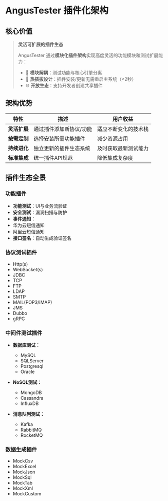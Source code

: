 # AngusTester 插件化架构

## 核心价值

> **灵活可扩展的插件生态**
> 
> AngusTester 通过**模块化插件架构**实现高度灵活的功能模块和测试扩展能力：
> -  🧱 **模块解耦**：测试功能与核心引擎分离
> -  🔄 **热插拔设计**：插件安装/更新无需重启主系统（<2秒）
> -  🌐 **开放生态**：支持开发者创建共享插件

## 架构优势

| 特性 | 描述 | 用户收益 |
|------|------|----------|
| **灵活扩展** | 通过插件添加新协议/功能 | 适应不断变化的技术栈 |
| **按需定制** | 选择安装所需功能插件 | 减少资源占用 |
| **持续进化** | 独立更新的插件生态系统 | 及时获取最新测试能力 |
| **标准集成** | 统一插件API规范 | 降低集成复杂度 |

## 插件生态全景

### <el-icon><CollectionTag /></el-icon> 功能插件
-  **功能测试**：UI与业务流验证 <el-icon><CircleCheck /></el-icon>
-  **安全测试**：漏洞扫描与防护 <el-icon><CircleCheck /></el-icon>
-  **事件通知**：
  - 华为云短信通知 <el-icon><CircleCheck /></el-icon>
  - 阿里云短信通知 <el-icon><CircleCheck /></el-icon>
-  **接口签名**：自动生成验证签名 <el-icon><CircleCheck /></el-icon>

### <el-icon><CollectionTag /></el-icon> 协议测试插件
-  Http(s) <el-icon><CircleCheck /></el-icon>
-  WebSocket(s) <el-icon><CircleCheck /></el-icon>
-  JDBC <el-icon><CircleCheck /></el-icon>
-  TCP <el-icon><CircleCheck /></el-icon>
-  FTP <el-icon><CircleCheck /></el-icon>
-  LDAP <el-icon><CircleCheck /></el-icon>
-  SMTP <el-icon><CircleCheck /></el-icon>
-  MAIL(POP3/IMAP) <el-icon><CircleCheck /></el-icon>
-  JMS <el-icon><CircleCheck /></el-icon>
- Dubbo <el-icon><CircleClose /></el-icon>
- gRPC <el-icon><CircleClose /></el-icon>

### <el-icon><CollectionTag /></el-icon> 中间件测试插件
- **数据库测试：**  
  - MySQL  <el-icon><CircleCheck /></el-icon>
  - SQLServer  <el-icon><CircleCheck /></el-icon>
  - Postgresql <el-icon><CircleCheck /></el-icon>
  - Oracle   <el-icon><CircleCheck /></el-icon>

- **NoSQL测试：**  
  - MongoDB <el-icon><CircleCheck /></el-icon>
  - Cassandra <el-icon><CircleClose /></el-icon>
  - InfluxDB <el-icon><CircleClose /></el-icon>

- **消息队列测试：**  
  - Kafka  <el-icon><CircleCheck /></el-icon>
  - RabbitMQ <el-icon><CircleCheck /></el-icon>
  - RocketMQ <el-icon><CircleClose /></el-icon>

### <el-icon><CollectionTag /></el-icon> 数据生成插件
- MockCsv <el-icon><CircleCheck /></el-icon>
- MockExcel <el-icon><CircleCheck /></el-icon>
- MockJson <el-icon><CircleCheck /></el-icon>
- MockSql <el-icon><CircleCheck /></el-icon>
- MockTab <el-icon><CircleCheck /></el-icon>
- MockXml <el-icon><CircleCheck /></el-icon>
- MockCustom <el-icon><CircleCheck /></el-icon>
